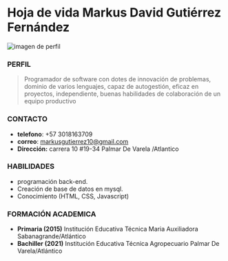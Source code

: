 # Hoja de vida Markus David Gutiérrez Fernández
![imagen de perfil](https://encrypted-tbn3.gstatic.com/images?q=tbn:ANd9GcQ-fPuOSBOu-nAezEpNP7Oh8a-BfeEKj_6EkT81JzmZ8hWv2BYj "perfil")
### **PERFIL**
> Programador de software con dotes de innovación de problemas, dominio de varios lenguajes, capaz de autogestión, eficaz en proyectos, independiente, buenas habilidades de colaboración de un equipo productivo 


### **CONTACTO**
- **telefono**: +57 3018163709
- **correo**: markusgutierrez10@gmail.com
- **Dirección:** carrera 10 #19-34 Palmar De Varela /Atlantico

### **HABILIDADES**
- programación back-end.
- Creación de base de datos en mysql.
- Conocimiento (HTML, CSS, Javascript)

### **FORMACIÓN ACADEMICA**
- **Primaria (2015)**
Institución Educativa Técnica Maria
Auxiliadora
Sabanagrande/Atlántico
- **Bachiller (2021)**
Institución Educativa Técnica
Agropecuario
Palmar De Varela/Atlántico

